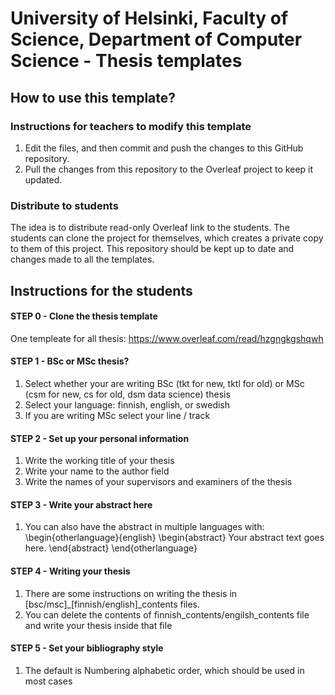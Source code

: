 # University of Helsinki, Faculty of Science, Department of Computer Science - Thesis templates


## How to use this template?

### Instructions for teachers to modify this template
1) Edit the files, and then commit and push the changes to this GitHub repository.
2) Pull the changes from this repository to the Overleaf project to keep it updated.


### Distribute to students
The idea is to distribute read-only Overleaf link to the students. The students can clone the project for themselves, which creates a private copy to them of this project. This repository should be kept up to date and changes made to all the templates.


## Instructions for the students

#### STEP 0 - Clone the thesis template

One templeate for all thesis:
https://www.overleaf.com/read/hzgngkgshqwh

#### STEP 1 - BSc or MSc thesis?
1) Select whether your are writing BSc (tkt for new, tktl for old) or MSc (csm for new, cs for old, dsm data science) thesis
2) Select your language: finnish, english, or swedish
3) If you are writing MSc select your line / track

#### STEP 2 - Set up your personal information
1) Write the working title of your thesis
2) Write your name to the author field
3) Write the names of your supervisors and examiners of the thesis

#### STEP 3 - Write your abstract here
1) You can also have the abstract in multiple languages with:
\begin{otherlanguage}{english}
\begin{abstract}
Your abstract text goes here.
\end{abstract}
\end{otherlanguage}

#### STEP 4 - Writing your thesis
1) There are some instructions on writing the thesis in \[bsc/msc\]_\[finnish/english]_contents files. 
2) You can delete the contents of finnish_contents/engilsh_contents file and write your thesis inside that file

#### STEP 5 - Set your bibliography style
1) The default is Numbering alphabetic order, which should be used in most cases




